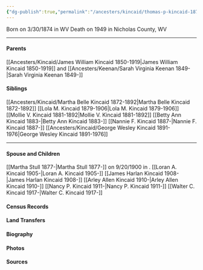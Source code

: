 ```yaml
---
{"dg-publish":true,"permalink":"/ancesters/kincaid/thomas-p-kincaid-1874-1949/"}
---
```


Born on  3/30/1874 in WV
Death on 1949 in Nicholas County, WV

----
#### Parents

[[Ancesters/Kincaid/James William Kincaid 1850-1919\|James William Kincaid 1850-1919]] and [[Ancesters/Keenan/Sarah Virginia Keenan 1849-\|Sarah Virginia Keenan 1849-]]
#### Siblings
[[Ancesters/Kincaid/Martha Belle Kincaid 1872-1892\|Martha Belle Kincaid 1872-1892]] 
[[Lola M. Kincaid 1879-1906\|Lola M. Kincaid 1879-1906]] 
[[Mollie V. Kincaid 1881-1892\|Mollie V. Kincaid 1881-1892]] 
[[Betty Ann Kincaid 1883-\|Betty Ann Kincaid 1883-]] 
[[Nannie F. Kincaid 1887-\|Nannie F. Kincaid 1887-]] 
[[Ancesters/Kincaid/George Wesley Kincaid 1891-1976\|George Wesley Kincaid 1891-1976]]


---
#### Spouse and Children
[[Martha Stull 1877-\|Martha Stull 1877-]] on 9/20/1900 in <!-- link to place -->.
[[Loran A. Kincaid 1905-\|Loran A. Kincaid 1905-]]
[[James Harlan Kincaid 1908-\|James Harlan Kincaid 1908-]]
[[Arley Allen Kincaid 1910-\|Arley Allen Kincaid 1910-]]
[[Nancy P. Kincaid 1911-\|Nancy P. Kincaid 1911-]]
[[Walter C. Kincaid 1917-\|Walter C. Kincaid 1917-]]
#### Census Records

#### Land Transfers

#### Biography

#### Photos

#### Sources

